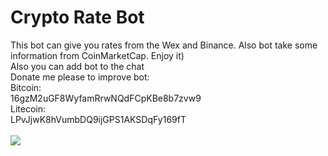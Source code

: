 # Crypto Rate Bot
This bot can give you rates from the Wex and Binance.
Also bot take some information from CoinMarketCap. Enjoy it)
\
Also you can add bot to the chat
\
Donate me please to improve bot:
\
Bitcoin:
\
16gzM2uGF8WyfamRrwNQdFCpKBe8b7zvw9
\
Litecoin:
\
LPvJjwK8hVumbDQ9ijGPS1AKSDqFy169fT
\
\
![](https://github.com/SemyonNovikov/RateBot/blob/master/screen.png) 
